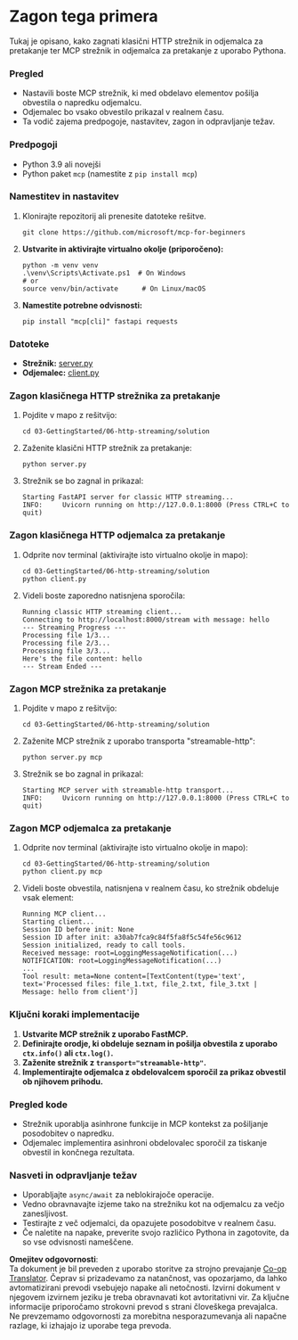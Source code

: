 <!--
CO_OP_TRANSLATOR_METADATA:
{
  "original_hash": "67ecbca6a060477ded3e13ddbeba64f7",
  "translation_date": "2025-08-18T22:39:25+00:00",
  "source_file": "03-GettingStarted/06-http-streaming/solution/python/README.md",
  "language_code": "sl"
}
-->
# Zagon tega primera

Tukaj je opisano, kako zagnati klasični HTTP strežnik in odjemalca za pretakanje ter MCP strežnik in odjemalca za pretakanje z uporabo Pythona.

### Pregled

- Nastavili boste MCP strežnik, ki med obdelavo elementov pošilja obvestila o napredku odjemalcu.
- Odjemalec bo vsako obvestilo prikazal v realnem času.
- Ta vodič zajema predpogoje, nastavitev, zagon in odpravljanje težav.

### Predpogoji

- Python 3.9 ali novejši
- Python paket `mcp` (namestite z `pip install mcp`)

### Namestitev in nastavitev

1. Klonirajte repozitorij ali prenesite datoteke rešitve.

   ```pwsh
   git clone https://github.com/microsoft/mcp-for-beginners
   ```

1. **Ustvarite in aktivirajte virtualno okolje (priporočeno):**

   ```pwsh
   python -m venv venv
   .\venv\Scripts\Activate.ps1  # On Windows
   # or
   source venv/bin/activate      # On Linux/macOS
   ```

1. **Namestite potrebne odvisnosti:**

   ```pwsh
   pip install "mcp[cli]" fastapi requests
   ```

### Datoteke

- **Strežnik:** [server.py](../../../../../../03-GettingStarted/06-http-streaming/solution/python/server.py)
- **Odjemalec:** [client.py](../../../../../../03-GettingStarted/06-http-streaming/solution/python/client.py)

### Zagon klasičnega HTTP strežnika za pretakanje

1. Pojdite v mapo z rešitvijo:

   ```pwsh
   cd 03-GettingStarted/06-http-streaming/solution
   ```

2. Zaženite klasični HTTP strežnik za pretakanje:

   ```pwsh
   python server.py
   ```

3. Strežnik se bo zagnal in prikazal:

   ```
   Starting FastAPI server for classic HTTP streaming...
   INFO:     Uvicorn running on http://127.0.0.1:8000 (Press CTRL+C to quit)
   ```

### Zagon klasičnega HTTP odjemalca za pretakanje

1. Odprite nov terminal (aktivirajte isto virtualno okolje in mapo):

   ```pwsh
   cd 03-GettingStarted/06-http-streaming/solution
   python client.py
   ```

2. Videli boste zaporedno natisnjena sporočila:

   ```text
   Running classic HTTP streaming client...
   Connecting to http://localhost:8000/stream with message: hello
   --- Streaming Progress ---
   Processing file 1/3...
   Processing file 2/3...
   Processing file 3/3...
   Here's the file content: hello
   --- Stream Ended ---
   ```

### Zagon MCP strežnika za pretakanje

1. Pojdite v mapo z rešitvijo:
   ```pwsh
   cd 03-GettingStarted/06-http-streaming/solution
   ```
2. Zaženite MCP strežnik z uporabo transporta "streamable-http":
   ```pwsh
   python server.py mcp
   ```
3. Strežnik se bo zagnal in prikazal:
   ```
   Starting MCP server with streamable-http transport...
   INFO:     Uvicorn running on http://127.0.0.1:8000 (Press CTRL+C to quit)
   ```

### Zagon MCP odjemalca za pretakanje

1. Odprite nov terminal (aktivirajte isto virtualno okolje in mapo):
   ```pwsh
   cd 03-GettingStarted/06-http-streaming/solution
   python client.py mcp
   ```
2. Videli boste obvestila, natisnjena v realnem času, ko strežnik obdeluje vsak element:
   ```
   Running MCP client...
   Starting client...
   Session ID before init: None
   Session ID after init: a30ab7fca9c84f5fa8f5c54fe56c9612
   Session initialized, ready to call tools.
   Received message: root=LoggingMessageNotification(...)
   NOTIFICATION: root=LoggingMessageNotification(...)
   ...
   Tool result: meta=None content=[TextContent(type='text', text='Processed files: file_1.txt, file_2.txt, file_3.txt | Message: hello from client')]
   ```

### Ključni koraki implementacije

1. **Ustvarite MCP strežnik z uporabo FastMCP.**
2. **Definirajte orodje, ki obdeluje seznam in pošilja obvestila z uporabo `ctx.info()` ali `ctx.log()`.**
3. **Zaženite strežnik z `transport="streamable-http"`.**
4. **Implementirajte odjemalca z obdelovalcem sporočil za prikaz obvestil ob njihovem prihodu.**

### Pregled kode
- Strežnik uporablja asinhrone funkcije in MCP kontekst za pošiljanje posodobitev o napredku.
- Odjemalec implementira asinhroni obdelovalec sporočil za tiskanje obvestil in končnega rezultata.

### Nasveti in odpravljanje težav

- Uporabljajte `async/await` za neblokirajoče operacije.
- Vedno obravnavajte izjeme tako na strežniku kot na odjemalcu za večjo zanesljivost.
- Testirajte z več odjemalci, da opazujete posodobitve v realnem času.
- Če naletite na napake, preverite svojo različico Pythona in zagotovite, da so vse odvisnosti nameščene.

**Omejitev odgovornosti**:  
Ta dokument je bil preveden z uporabo storitve za strojno prevajanje [Co-op Translator](https://github.com/Azure/co-op-translator). Čeprav si prizadevamo za natančnost, vas opozarjamo, da lahko avtomatizirani prevodi vsebujejo napake ali netočnosti. Izvirni dokument v njegovem izvirnem jeziku je treba obravnavati kot avtoritativni vir. Za ključne informacije priporočamo strokovni prevod s strani človeškega prevajalca. Ne prevzemamo odgovornosti za morebitna nesporazumevanja ali napačne razlage, ki izhajajo iz uporabe tega prevoda.